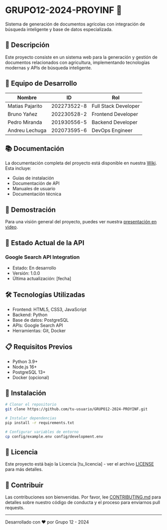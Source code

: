 # GRUPO12-2024-PROYINF 🌱

Sistema de generación de documentos agrícolas con integración de búsqueda inteligente y base de datos especializada.

## 🚀 Descripción
Este proyecto consiste en un sistema web para la generación y gestión de documentos relacionados con agricultura, implementando tecnologías modernas y APIs de búsqueda inteligente.

## 👥 Equipo de Desarrollo
| Nombre | ID | Rol |
|--------|----|----|
| Matias Pajarito | 202273522-8 | Full Stack Developer |
| Bruno Yañez | 202230528-2 | Frontend Developer |
| Pedro Miranda | 201930556-5 | Backend Developer |
| Andreu Lechuga | 202073595-6 | DevOps Engineer |

## 📚 Documentación
La documentación completa del proyecto está disponible en nuestra [Wiki](enlace_a_tu_wiki). Esta incluye:
- Guías de instalación
- Documentación de API
- Manuales de usuario
- Documentación técnica

## 🎥 Demostración
Para una visión general del proyecto, puedes ver nuestra [presentación en video](tu_link_de_youtube).

## 🔧 Estado Actual de la API

### Google Search API Integration
- Estado: En desarrollo
- Versión: 1.0.0
- Última actualización: [fecha]

## 🛠️ Tecnologías Utilizadas
- Frontend: HTML5, CSS3, JavaScript
- Backend: Python
- Base de datos: PostgreSQL
- APIs: Google Search API
- Herramientas: Git, Docker

## 📋 Requisitos Previos
- Python 3.9+
- Node.js 16+
- PostgreSQL 13+
- Docker (opcional)

## 🚀 Instalación
```bash
# Clonar el repositorio
git clone https://github.com/tu-usuario/GRUPO12-2024-PROYINF.git

# Instalar dependencias
pip install -r requirements.txt

# Configurar variables de entorno
cp config/example.env config/development.env
```

## 📝 Licencia
Este proyecto está bajo la Licencia [tu_licencia] - ver el archivo [LICENSE](LICENSE) para más detalles.

## 🤝 Contribuir
Las contribuciones son bienvenidas. Por favor, lee [CONTRIBUTING.md](CONTRIBUTING.md) para detalles sobre nuestro código de conducta y el proceso para enviarnos pull requests.

---
Desarrollado con ❤️ por Grupo 12 - 2024
